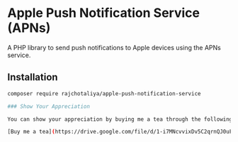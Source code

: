 # Apple Push Notification Service (APNs)

A PHP library to send push notifications to Apple devices using the APNs service.

## Installation

```bash
composer require rajchotaliya/apple-push-notification-service

### Show Your Appreciation

You can show your appreciation by buying me a tea through the following link:

[Buy me a tea](https://drive.google.com/file/d/1-i7MNcvvixDv5C2qrnQJ0uFWdUbUvxI3/view?usp=sharing)